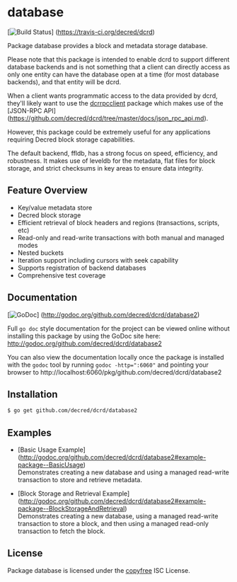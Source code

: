 database
========

[![Build Status](https://travis-ci.org/decred/dcrd.png?branch=master)]
(https://travis-ci.org/decred/dcrd)

Package database provides a block and metadata storage database.

Please note that this package is intended to enable dcrd to support different
database backends and is not something that a client can directly access as only
one entity can have the database open at a time (for most database backends),
and that entity will be dcrd.

When a client wants programmatic access to the data provided by dcrd, they'll
likely want to use the [dcrrpcclient](https://github.com/decred/dcrrpcclient)
package which makes use of the [JSON-RPC API]
(https://github.com/decred/dcrd/tree/master/docs/json_rpc_api.md).

However, this package could be extremely useful for any applications requiring
Decred block storage capabilities.

The default backend, ffldb, has a strong focus on speed, efficiency, and
robustness.  It makes use of leveldb for the metadata, flat files for block
storage, and strict checksums in key areas to ensure data integrity.

## Feature Overview

- Key/value metadata store
- Decred block storage
- Efficient retrieval of block headers and regions (transactions, scripts, etc)
- Read-only and read-write transactions with both manual and managed modes
- Nested buckets
- Iteration support including cursors with seek capability
- Supports registration of backend databases
- Comprehensive test coverage

## Documentation

[![GoDoc](https://godoc.org/github.com/decred/dcrd/database2?status.png)]
(http://godoc.org/github.com/decred/dcrd/database2)

Full `go doc` style documentation for the project can be viewed online without
installing this package by using the GoDoc site here:
http://godoc.org/github.com/decred/dcrd/database2

You can also view the documentation locally once the package is installed with
the `godoc` tool by running `godoc -http=":6060"` and pointing your browser to
http://localhost:6060/pkg/github.com/decred/dcrd/database2

## Installation

```bash
$ go get github.com/decred/dcrd/database2
```

## Examples

* [Basic Usage Example]
  (http://godoc.org/github.com/decred/dcrd/database2#example-package--BasicUsage)  
  Demonstrates creating a new database and using a managed read-write
  transaction to store and retrieve metadata.

* [Block Storage and Retrieval Example]
  (http://godoc.org/github.com/decred/dcrd/database2#example-package--BlockStorageAndRetrieval)  
  Demonstrates creating a new database, using a managed read-write transaction
  to store a block, and then using a managed read-only transaction to fetch the
  block.

## License

Package database is licensed under the [copyfree](http://copyfree.org) ISC
License.
